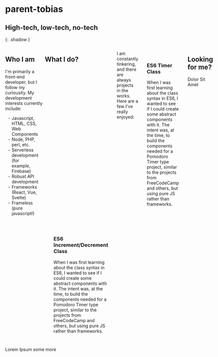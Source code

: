 # parent-tobias
## High-tech, low-tech, no-tech
{: .shadow }
 

<article style=" display: grid; grid-template-columns: 1fr 3fr 1fr;">
<section id="about-me">
<h2>Who I am</h2>
<p>I'm primarily a front-end developer, but I follow my curiousity. My development interests currently include:</p>
<ul style=" list-style-type: '- '; padding: 0 1.5em;">
<li>Javascript, HTML, CSS, Web Components</li>
<li>Node, PHP, perl, etc.</li>
<li>Serverless development (for example, Firebase)</li>
<li>Robust API development</li>
<li>Frameworks (React, Vue, Svelte)</li>
<li>Frameless (pure javascript!)</li>
</ul>
</section>
<section id="stuff-ive-done" style="display: grid; grid-template-columns: repeat(3, 1fr);">
<h2>What I do?</h2>
<p>I am constantly tinkering, and there are always projects in the works. Here are a few I've really enjoyed:</p>
<div class="card" style="border: 1px; padding: 2em; }
ul { list-style-type: "- "; padding: 0 1.5em;">
<h3>ES6 Timer Class</h3>
<p>When I was first learning about the class syntax in ES6, I wanted to see if I could create some abstract components with it. The intent was, at the time, to build the components needed for a Pomodoro Timer type project, similar to the projects from FreeCodeCamp and others, but using pure JS rather than frameworks.</p>
</div>
<div class="card" style="border: 1px; padding: 2em; ">
<h3>ES6 Increment/Decrement Class</h3>
<p>When I was first learning about the class syntax in ES6, I wanted to see if I could create some abstract components with it. The intent was, at the time, to build the components needed for a Pomodoro Timer type project, similar to the projects from FreeCodeCamp and others, but using pure JS rather than frameworks.</p>
</div>
</section>
<section id="find-me-about">
<h2>Looking for me?</h2>
<p>Dolor Sit Amet</p>
</section>
</article>
<footer>
 Lorem Ipsum some more
</footer>
